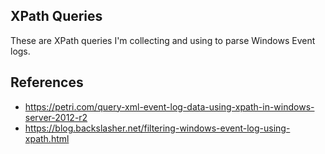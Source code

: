 ## XPath Queries
These are XPath queries I'm collecting and using to parse Windows Event logs. 

## References
* https://petri.com/query-xml-event-log-data-using-xpath-in-windows-server-2012-r2
* https://blog.backslasher.net/filtering-windows-event-log-using-xpath.html
